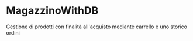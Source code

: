 # MagazzinoWithDB
Gestione di prodotti con finalità all'acquisto mediante carrello e uno storico ordini
